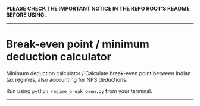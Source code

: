 **PLEASE CHECK THE IMPORTANT NOTICE IN THE REPO ROOT'S README BEFORE USING.**

---

# Break-even point / minimum deduction calculator

Minimum deduction calculator / Calculate break-even point between Indian tax
regimes, also accounting for NPS deductions.

Run using `python regime_break_even.py` from your terminal.

---
